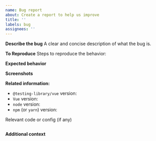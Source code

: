 ```yaml
---
name: Bug report
about: Create a report to help us improve
title: ''
labels: bug
assignees: ''
---
```


<!-- Thanks for your interest in the project. We appreciate bugs filed and PRs submitted! -->

<!--
- For questions related to using the library, please join the Discord server (https://discord.gg/testing-library) instead of filing an issue on GitHub.

- Please fill out this template with all the relevant information so we can
  understand what's going on and fix the issue.

- If you're issue is regarding one of the query APIs (`getByText`,
  `getByLabelText`, etc), then please file it on the `@testing-library/dom`
  repository instead. Thanks :)
--->

**Describe the bug** A clear and concise description of what the bug is.

**To Reproduce** Steps to reproduce the behavior:

<!-- Please try to provide a working demo using Codesandbox, a GitHub repo or similar! -->

**Expected behavior**

<!-- A clear and concise description of what you expected to happen. -->

**Screenshots**

<!-- If applicable, add screenshots to help explain your problem. -->

**Related information:**

- `@testing-library/vue` version:
- `Vue` version:
- `node` version:
- `npm` (or `yarn`) version:

Relevant code or config (if any)

```javascript

```

**Additional context**

<!-- Add any other context about the problem here. -->
